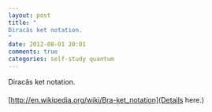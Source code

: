 ```yaml
---
layout: post
title: "
Diracâs ket notation. 
"
date: 2012-08-01 20:01
comments: true
categories: self-study quantum
---
```


Diracâs ket notation. 

[http://en.wikipedia.org/wiki/Bra-ket_notation](Details here.)

